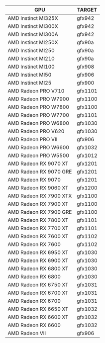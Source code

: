| GPU                                    | TARGET  |
|----------------------------------------|----------|
| AMD Instinct MI325X                    | gfx942   |
| AMD Instinct MI300X                    | gfx942   |
| AMD Instinct MI300A                    | gfx942   |
| AMD Instinct MI250X                    | gfx90a   |
| AMD Instinct MI250                     | gfx90a   |
| AMD Instinct MI210                     | gfx90a   |
| AMD Instinct MI100                     | gfx908   |
| AMD Instinct MI50                      | gfx906   |
| AMD Instinct MI25                      | gfx900   |
| AMD Radeon PRO V710                    | gfx1101  |
| AMD Radeon PRO W7900                   | gfx1100  |
| AMD Radeon PRO W7800                   | gfx1100  |
| AMD Radeon PRO W7700                   | gfx1101  |
| AMD Radeon PRO W6800                   | gfx1030  |
| AMD Radeon PRO V620                    | gfx1030  |
| AMD Radeon PRO VII                     | gfx906   |
| AMD Radeon PRO W6600                   | gfx1032  |
| AMD Radeon PRO W5500                   | gfx1012  |
| AMD Radeon RX 9070 XT                  | gfx1201  |
| AMD Radeon RX 9070 GRE                 | gfx1201  |
| AMD Radeon RX 9070                     | gfx1201  |
| AMD Radeon RX 9060 XT                  | gfx1200  |
| AMD Radeon RX 7900 XTX                 | gfx1100  |
| AMD Radeon RX 7900 XT                  | gfx1100  |
| AMD Radeon RX 7900 GRE                 | gfx1100  |
| AMD Radeon RX 7800 XT                  | gfx1101  |
| AMD Radeon RX 7700 XT                  | gfx1101  |
| AMD Radeon RX 7600 XT                  | gfx1102  |
| AMD Radeon RX 7600                     | gfx1102  |
| AMD Radeon RX 6950 XT                  | gfx1030  |
| AMD Radeon RX 6900 XT                  | gfx1030  |
| AMD Radeon RX 6800 XT                  | gfx1030  |
| AMD Radeon RX 6800                     | gfx1030  |
| AMD Radeon RX 6750 XT                  | gfx1031  |
| AMD Radeon RX 6700 XT                  | gfx1031  |
| AMD Radeon RX 6700                     | gfx1031  |
| AMD Radeon RX 6650 XT                  | gfx1032  |
| AMD Radeon RX 6600 XT                  | gfx1032  |
| AMD Radeon RX 6600                     | gfx1032  |
| AMD Radeon VII                         | gfx906   |
